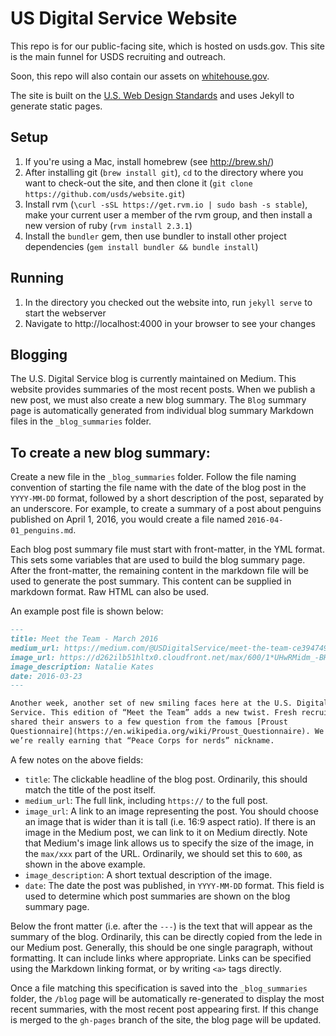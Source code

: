 US Digital Service Website
==========================

This repo is for our public-facing site, which is hosted on usds.gov.  This
site is the main funnel for USDS recruiting and outreach.

Soon, this repo will also contain our assets on
[whitehouse.gov](https://www.whitehouse.gov/digital/united-states-digital-service).

The site is built on the [U.S. Web Design
Standards](https://playbook.cio.gov/designstandards/) and uses Jekyll to
generate static pages.

Setup
---
1. If you're using a Mac, install homebrew (see http://brew.sh/)
2. After installing git (`brew install git`), `cd` to the directory where you
   want to check-out the site, and then clone it (`git clone
   https://github.com/usds/website.git`)
3. Install rvm (`\curl -sSL https://get.rvm.io | sudo bash -s stable`), make
   your current user a member of the rvm group, and then install a new version
   of ruby (`rvm install 2.3.1`)
4. Install the `bundler` gem, then use bundler to install other project
   dependencies (`gem install bundler && bundle install`)

Running
---
1. In the directory you checked out the website into, run `jekyll serve` to
   start the webserver
2. Navigate to http://localhost:4000 in your browser to see your changes

Blogging
---
The U.S. Digital Service blog is currently maintained on Medium. This website
provides summaries of the most recent posts. When we publish a new post, we
must also create a new blog summary. The `Blog` summary page is automatically
generated from individual blog summary Markdown files in the `_blog_summaries`
folder.

To create a new blog summary:
----

Create a new file in the `_blog_summaries` folder. Follow the file naming
convention of starting the file name with the date of the blog post in the
`YYYY-MM-DD` format, followed by a short description of the post, separated by
an underscore. For example, to create a summary of a post about penguins
published on April 1, 2016, you would create a file named
`2016-04-01_penguins.md`.

Each blog post summary file must start with front-matter, in the YML format.
This sets some variables that are used to build the blog summary page. After
the front-matter, the remaining content in the markdown file will be used to
generate the post summary. This content can be supplied in markdown format.
Raw HTML can also be used.

An example post file is shown below:

```markdown
---
title: Meet the Team - March 2016
medium_url: https://medium.com/@USDigitalService/meet-the-team-ce394749a771
image_url: https://d262ilb51hltx0.cloudfront.net/max/600/1*UHwRMidm_-BHCOfycUvtPA.jpeg
image_description: Natalie Kates
date: 2016-03-23
---

Another week, another set of new smiling faces here at the U.S. Digital
Service. This edition of “Meet the Team” adds a new twist. Fresh recruits
shared their answers to a few question from the famous [Proust
Questionnaire](https://en.wikipedia.org/wiki/Proust_Questionnaire). We know,
we’re really earning that “Peace Corps for nerds” nickname.

```

A few notes on the above fields:

- `title`: The clickable headline of the blog post. Ordinarily, this should
  match the title of the post itself.
- `medium_url`: The full link, including `https://` to the full post.
- `image_url`: A link to an image representing the post. You should choose an
  image that is wider than it is tall (i.e. 16:9 aspect ratio). If there is an
  image in the Medium post, we can link to it on Medium directly. Note that
  Medium's image link allows us to specify the size of the image, in the
  `max/xxx` part of the URL. Ordinarily, we should set this to `600`, as shown
  in the above example.
- `image_description`: A short textual description of the image.
- `date`: The date the post was published, in `YYYY-MM-DD` format. This field
  is used to determine which post summaries are shown on the blog summary
  page.

Below the front matter (i.e. after the `---`) is the text that will appear as
the summary of the blog. Ordinarily, this can be directly copied from the lede
in our Medium post. Generally, this should be one single paragraph, without
formatting. It can include links where appropriate. Links can be specified
using the Markdown linking format, or by writing `<a>` tags directly.

Once a file matching this specification is saved into the `_blog_summaries`
folder, the `/blog` page will be automatically re-generated to display the
most recent summaries, with the most recent post appearing first. If this
change is merged to the `gh-pages` branch of the site, the blog page will be
updated.
